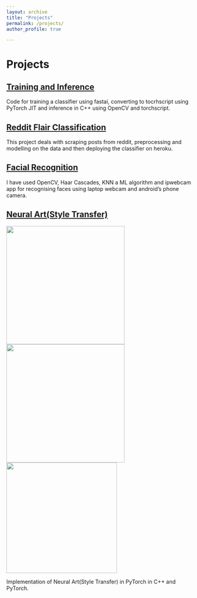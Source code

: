 ```yaml
---
layout: archive
title: "Projects"
permalink: /projects/
author_profile: true

---
```


Projects
======
## [Training and Inference](HTTPS://GITHUB.COM/ADITYAK2920/TRANING-AND-INFERENCE)
  Code for training a classifier using fastai, converting to tocrhscript using PyTorch JIT and inference in C++ using OpenCV and torchscript.
  
## [Reddit Flair Classification](HTTPS://GITHUB.COM/ADITYAK2920/REDDIT_FLAIR_CLASSIFICATION)
  This project deals with scraping posts from reddit, preprocessing and modelling on the data and then deploying the classifier on heroku.
  
## [Facial Recognition](HTTPS://GITHUB.COM/ADITYAK2920/FACIALRECOGNITION)
  I have used OpenCV, Haar Cascades, KNN a ML algorithm and ipwebcam app for recognising faces using laptop webcam and android’s phone camera.
  
## [Neural Art(Style Transfer)](HTTPS://GITHUB.COM/ADITYAK2920/NEURALART-IN-PYTORCH)
<p float="left">
  <img src="https://user-images.githubusercontent.com/35501699/54220463-7c17a700-4517-11e9-8256-6c0c2f396ff9.jpg" width="310" height="310" />
  <img src="https://user-images.githubusercontent.com/35501699/54220469-7de16a80-4517-11e9-9912-3e5384929ec8.jpg" width="310" height="310" /> 
  <img src="https://user-images.githubusercontent.com/35501699/54220476-80dc5b00-4517-11e9-8443-f6ba00eb947e.jpg" width="290" height="290" />
</p>
  Implementation of Neural Art(Style Transfer) in PyTorch in C++ and PyTorch.
